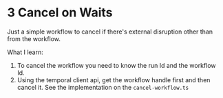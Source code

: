 # 3 Cancel on Waits

Just a simple workflow to cancel if there's external disruption other than from the workflow.

What I learn:
1. To cancel the workflow you need to know the run Id and the workflow Id.
1. Using the temporal client api, get the workflow handle first and then cancel it. See the implementation on the `cancel-workflow.ts`